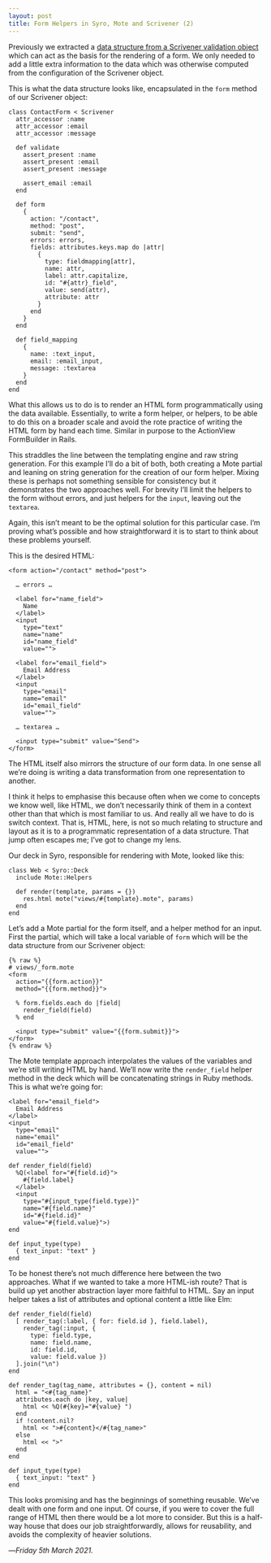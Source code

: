 ```yaml
---
layout: post
title: Form Helpers in Syro, Mote and Scrivener (2)
---
```


Previously we extracted a [data structure from a Scrivener validation object][svo] which can act as the basis for the rendering of a form. We only needed to add a little extra information to the data which was otherwise computed from the configuration of the Scrivener object.

This is what the data structure looks like, encapsulated in the `form` method of our Scrivener object:

```
class ContactForm < Scrivener
  attr_accessor :name
  attr_accessor :email
  attr_accessor :message
  
  def validate
    assert_present :name
    assert_present :email
    assert_present :message
    
    assert_email :email
  end
  
  def form
    {
      action: "/contact",
      method: "post",
      submit: "send",
      errors: errors,
      fields: attributes.keys.map do |attr|
        {
          type: fieldmapping[attr],
          name: attr,
          label: attr.capitalize,
          id: "#{attr}_field",
          value: send(attr),
          attribute: attr
        }
      end
    }
  end
  
  def field_mapping
    {
      name: :text_input,
      email: :email_input,
      message: :textarea
    }
  end
end
```

What this allows us to do is to render an HTML form programmatically using the data available. Essentially, to write a form helper, or helpers, to be able to do this on a broader scale and avoid the rote practice of writing the HTML form by hand each time. Similar in purpose to the ActionView FormBuilder in Rails.

This straddles the line between the templating engine and raw string generation. For this example I’ll do a bit of both, both creating a Mote partial and leaning on string generation for the creation of our form helper. Mixing these is perhaps not something sensible for consistency but it demonstrates the two approaches well. For brevity I’ll limit the helpers to the form without errors, and just helpers for the `input`, leaving out the `textarea`.

Again, this isn’t meant to be the optimal solution for this particular case. I’m proving what’s possible and how straightforward it is to start to think about these problems yourself.

This is the desired HTML:

```
<form action="/contact" method="post">

  … errors …
  
  <label for="name_field">
    Name
  </label>
  <input 
    type="text" 
    name="name" 
    id="name_field" 
    value="">
  
  <label for="email_field">
    Email Address
  </label>
  <input 
    type="email" 
    name="email" 
    id="email_field" 
    value="">
  
  … textarea …
  
  <input type="submit" value="Send">
</form>
```

The HTML itself also mirrors the structure of our form data. In one sense all we’re doing is writing a data transformation from one representation to another. 

I think it helps to emphasise this because often when we come to concepts we know well, like HTML, we don’t necessarily think of them in a context other than that which is most familiar to us. And really all we have to do is switch context. That is, HTML, here, is not so much relating to structure and layout as it is to a programmatic representation of a data structure. That jump often escapes me; I’ve got to change my lens.

Our deck in Syro, responsible for rendering with Mote, looked like this:

```
class Web < Syro::Deck
  include Mote::Helpers
  
  def render(template, params = {})
    res.html mote("views/#{template}.mote", params)
  end
end
```

Let’s add a Mote partial for the form itself, and a helper method for an input. First the partial, which will take a local variable of `form` which will be the data structure from our Scrivener object:

```
{% raw %}
# views/_form.mote
<form 
  action="{{form.action}}" 
  method="{{form.method}}">
  
  % form.fields.each do |field|
    render_field(field)
  % end
  
  <input type="submit" value="{{form.submit}}">
</form>
{% endraw %}
```

The Mote template approach interpolates the values of the variables and we’re still writing HTML by hand. We’ll now write the `render_field` helper method in the deck which will be concatenating strings in Ruby methods. This is what we’re going for:

```
<label for="email_field">
  Email Address
</label>
<input 
  type="email" 
  name="email" 
  id="email_field" 
  value="">
```
 
```
def render_field(field)
  %Q(<label for="#{field.id}">
    #{field.label}
  </label>
  <input 
    type="#{input_type(field.type)}" 
    name="#{field.name}" 
    id="#{field.id}" 
    value="#{field.value}">)
end

def input_type(type)
  { text_input: "text" }
end
```

To be honest there’s not much difference here between the two approaches. What if we wanted to take a more HTML-ish route? That is build up yet another abstraction layer more faithful to HTML. Say an input helper takes a list of attributes and optional content a little like Elm:

```
def render_field(field)
  [ render_tag(:label, { for: field.id }, field.label),
    render_tag(:input, { 
      type: field.type, 
      name: field.name, 
      id: field.id, 
      value: field.value })
  ].join("\n")
end

def render_tag(tag_name, attributes = {}, content = nil)
  html = "<#{tag_name}"
  attributes.each do |key, value|
    html << %Q(#{key}="#{value} ")
  end
  if !content.nil?
    html << ">#{content}</#{tag_name>"
  else
    html << ">"
  end
end

def input_type(type)
  { text_input: "text" }
end
```

This looks promising and has the beginnings of something reusable. We’ve dealt with one form and one input. Of course, if you were to cover the full range of HTML then there would be a lot more to consider. But this is a half-way house that does our job straightforwardly, allows for reusability, and avoids the complexity of heavier solutions.


—*Friday 5th March 2021.*

[svo]: https://www.crossingtheruby.com/2021/03/04/forms-in-syro-with-scrivener.html
